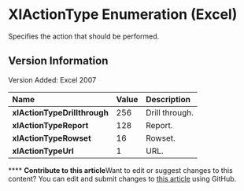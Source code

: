 
# XlActionType Enumeration (Excel)

Specifies the action that should be performed.


## Version Information

Version Added: Excel 2007 



|**Name**|**Value**|**Description**|
|:-----|:-----|:-----|
| **xlActionTypeDrillthrough**|256|Drill through.|
| **xlActionTypeReport**|128|Report.|
| **xlActionTypeRowset**|16|Rowset.|
| **xlActionTypeUrl**|1|URL.|

****   **Contribute to this article**Want to edit or suggest changes to this content? You can edit and submit changes to  [this article](https://github.com/jhershey00/VBA_Excel_Test/OpenXMLCon/articles/9a4489d3-6342-f86d-5eec-f9db2852f7c0.md) using GitHub.

